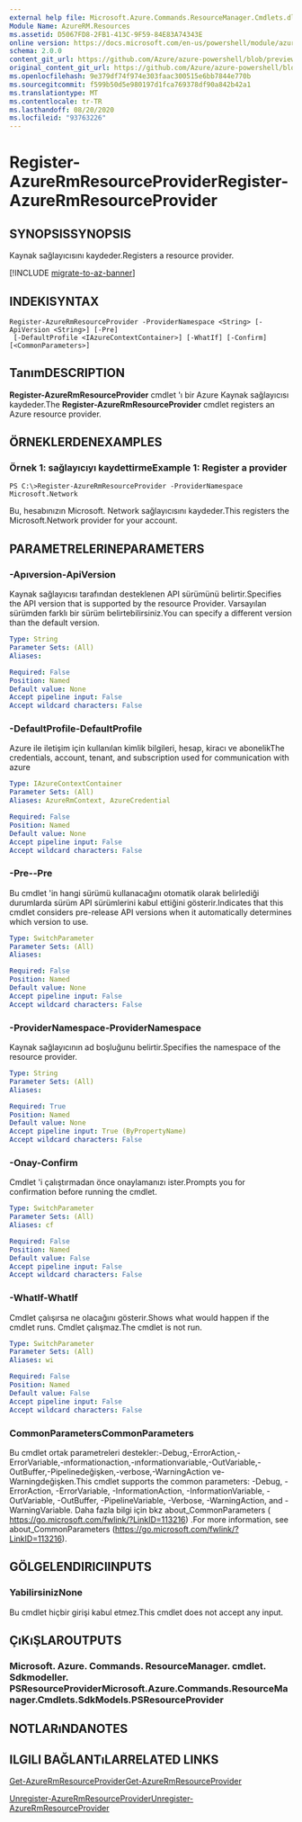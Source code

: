 ```yaml
---
external help file: Microsoft.Azure.Commands.ResourceManager.Cmdlets.dll-Help.xml
Module Name: AzureRM.Resources
ms.assetid: D5067FD8-2FB1-413C-9F59-84E83A74343E
online version: https://docs.microsoft.com/en-us/powershell/module/azurerm.resources/register-azurermresourceprovider
schema: 2.0.0
content_git_url: https://github.com/Azure/azure-powershell/blob/preview/src/ResourceManager/Resources/Commands.Resources/help/Register-AzureRmResourceProvider.md
original_content_git_url: https://github.com/Azure/azure-powershell/blob/preview/src/ResourceManager/Resources/Commands.Resources/help/Register-AzureRmResourceProvider.md
ms.openlocfilehash: 9e379df74f974e303faac300515e6bb7844e770b
ms.sourcegitcommit: f599b50d5e980197d1fca769378df90a842b42a1
ms.translationtype: MT
ms.contentlocale: tr-TR
ms.lasthandoff: 08/20/2020
ms.locfileid: "93763226"
---
```

# <span data-ttu-id="40bbc-101">Register-AzureRmResourceProvider</span><span class="sxs-lookup"><span data-stu-id="40bbc-101">Register-AzureRmResourceProvider</span></span>

## <span data-ttu-id="40bbc-102">SYNOPSIS</span><span class="sxs-lookup"><span data-stu-id="40bbc-102">SYNOPSIS</span></span>
<span data-ttu-id="40bbc-103">Kaynak sağlayıcısını kaydeder.</span><span class="sxs-lookup"><span data-stu-id="40bbc-103">Registers a resource provider.</span></span>

[!INCLUDE [migrate-to-az-banner](../../includes/migrate-to-az-banner.md)]

## <span data-ttu-id="40bbc-104">INDEKI</span><span class="sxs-lookup"><span data-stu-id="40bbc-104">SYNTAX</span></span>

```
Register-AzureRmResourceProvider -ProviderNamespace <String> [-ApiVersion <String>] [-Pre]
 [-DefaultProfile <IAzureContextContainer>] [-WhatIf] [-Confirm] [<CommonParameters>]
```

## <span data-ttu-id="40bbc-105">Tanım</span><span class="sxs-lookup"><span data-stu-id="40bbc-105">DESCRIPTION</span></span>
<span data-ttu-id="40bbc-106">**Register-AzureRmResourceProvider** cmdlet 'ı bir Azure Kaynak sağlayıcısı kaydeder.</span><span class="sxs-lookup"><span data-stu-id="40bbc-106">The **Register-AzureRmResourceProvider** cmdlet registers an Azure resource provider.</span></span>

## <span data-ttu-id="40bbc-107">ÖRNEKLERDEN</span><span class="sxs-lookup"><span data-stu-id="40bbc-107">EXAMPLES</span></span>

### <span data-ttu-id="40bbc-108">Örnek 1: sağlayıcıyı kaydettirme</span><span class="sxs-lookup"><span data-stu-id="40bbc-108">Example 1: Register a provider</span></span>
```
PS C:\>Register-AzureRmResourceProvider -ProviderNamespace Microsoft.Network
```

<span data-ttu-id="40bbc-109">Bu, hesabınızın Microsoft. Network sağlayıcısını kaydeder.</span><span class="sxs-lookup"><span data-stu-id="40bbc-109">This registers the Microsoft.Network provider for your account.</span></span>

## <span data-ttu-id="40bbc-110">PARAMETRELERINE</span><span class="sxs-lookup"><span data-stu-id="40bbc-110">PARAMETERS</span></span>

### <span data-ttu-id="40bbc-111">-Apıversion</span><span class="sxs-lookup"><span data-stu-id="40bbc-111">-ApiVersion</span></span>
<span data-ttu-id="40bbc-112">Kaynak sağlayıcısı tarafından desteklenen API sürümünü belirtir.</span><span class="sxs-lookup"><span data-stu-id="40bbc-112">Specifies the API version that is supported by the resource Provider.</span></span>
<span data-ttu-id="40bbc-113">Varsayılan sürümden farklı bir sürüm belirtebilirsiniz.</span><span class="sxs-lookup"><span data-stu-id="40bbc-113">You can specify a different version than the default version.</span></span>

```yaml
Type: String
Parameter Sets: (All)
Aliases:

Required: False
Position: Named
Default value: None
Accept pipeline input: False
Accept wildcard characters: False
```

### <span data-ttu-id="40bbc-114">-DefaultProfile</span><span class="sxs-lookup"><span data-stu-id="40bbc-114">-DefaultProfile</span></span>
<span data-ttu-id="40bbc-115">Azure ile iletişim için kullanılan kimlik bilgileri, hesap, kiracı ve abonelik</span><span class="sxs-lookup"><span data-stu-id="40bbc-115">The credentials, account, tenant, and subscription used for communication with azure</span></span>

```yaml
Type: IAzureContextContainer
Parameter Sets: (All)
Aliases: AzureRmContext, AzureCredential

Required: False
Position: Named
Default value: None
Accept pipeline input: False
Accept wildcard characters: False
```

### <span data-ttu-id="40bbc-116">-Pre-</span><span class="sxs-lookup"><span data-stu-id="40bbc-116">-Pre</span></span>
<span data-ttu-id="40bbc-117">Bu cmdlet 'in hangi sürümü kullanacağını otomatik olarak belirlediği durumlarda sürüm API sürümlerini kabul ettiğini gösterir.</span><span class="sxs-lookup"><span data-stu-id="40bbc-117">Indicates that this cmdlet considers pre-release API versions when it automatically determines which version to use.</span></span>

```yaml
Type: SwitchParameter
Parameter Sets: (All)
Aliases:

Required: False
Position: Named
Default value: None
Accept pipeline input: False
Accept wildcard characters: False
```

### <span data-ttu-id="40bbc-118">-ProviderNamespace</span><span class="sxs-lookup"><span data-stu-id="40bbc-118">-ProviderNamespace</span></span>
<span data-ttu-id="40bbc-119">Kaynak sağlayıcının ad boşluğunu belirtir.</span><span class="sxs-lookup"><span data-stu-id="40bbc-119">Specifies the namespace of the resource provider.</span></span>

```yaml
Type: String
Parameter Sets: (All)
Aliases:

Required: True
Position: Named
Default value: None
Accept pipeline input: True (ByPropertyName)
Accept wildcard characters: False
```

### <span data-ttu-id="40bbc-120">-Onay</span><span class="sxs-lookup"><span data-stu-id="40bbc-120">-Confirm</span></span>
<span data-ttu-id="40bbc-121">Cmdlet 'i çalıştırmadan önce onaylamanızı ister.</span><span class="sxs-lookup"><span data-stu-id="40bbc-121">Prompts you for confirmation before running the cmdlet.</span></span>

```yaml
Type: SwitchParameter
Parameter Sets: (All)
Aliases: cf

Required: False
Position: Named
Default value: False
Accept pipeline input: False
Accept wildcard characters: False
```

### <span data-ttu-id="40bbc-122">-WhatIf</span><span class="sxs-lookup"><span data-stu-id="40bbc-122">-WhatIf</span></span>
<span data-ttu-id="40bbc-123">Cmdlet çalışırsa ne olacağını gösterir.</span><span class="sxs-lookup"><span data-stu-id="40bbc-123">Shows what would happen if the cmdlet runs.</span></span>
<span data-ttu-id="40bbc-124">Cmdlet çalışmaz.</span><span class="sxs-lookup"><span data-stu-id="40bbc-124">The cmdlet is not run.</span></span>

```yaml
Type: SwitchParameter
Parameter Sets: (All)
Aliases: wi

Required: False
Position: Named
Default value: False
Accept pipeline input: False
Accept wildcard characters: False
```

### <span data-ttu-id="40bbc-125">CommonParameters</span><span class="sxs-lookup"><span data-stu-id="40bbc-125">CommonParameters</span></span>
<span data-ttu-id="40bbc-126">Bu cmdlet ortak parametreleri destekler:-Debug,-ErrorAction,-ErrorVariable,-ınformationaction,-ınformationvariable,-OutVariable,-OutBuffer,-Pipelinedeğişken,-verbose,-WarningAction ve-Warningdeğişken.</span><span class="sxs-lookup"><span data-stu-id="40bbc-126">This cmdlet supports the common parameters: -Debug, -ErrorAction, -ErrorVariable, -InformationAction, -InformationVariable, -OutVariable, -OutBuffer, -PipelineVariable, -Verbose, -WarningAction, and -WarningVariable.</span></span> <span data-ttu-id="40bbc-127">Daha fazla bilgi için bkz about_CommonParameters ( https://go.microsoft.com/fwlink/?LinkID=113216) .</span><span class="sxs-lookup"><span data-stu-id="40bbc-127">For more information, see about_CommonParameters (https://go.microsoft.com/fwlink/?LinkID=113216).</span></span>

## <span data-ttu-id="40bbc-128">GÖLGELENDIRICI</span><span class="sxs-lookup"><span data-stu-id="40bbc-128">INPUTS</span></span>

### <span data-ttu-id="40bbc-129">Yabilirsiniz</span><span class="sxs-lookup"><span data-stu-id="40bbc-129">None</span></span>
<span data-ttu-id="40bbc-130">Bu cmdlet hiçbir girişi kabul etmez.</span><span class="sxs-lookup"><span data-stu-id="40bbc-130">This cmdlet does not accept any input.</span></span>

## <span data-ttu-id="40bbc-131">ÇıKıŞLAR</span><span class="sxs-lookup"><span data-stu-id="40bbc-131">OUTPUTS</span></span>

### <span data-ttu-id="40bbc-132">Microsoft. Azure. Commands. ResourceManager. cmdlet. Sdkmodeller. PSResourceProvider</span><span class="sxs-lookup"><span data-stu-id="40bbc-132">Microsoft.Azure.Commands.ResourceManager.Cmdlets.SdkModels.PSResourceProvider</span></span>

## <span data-ttu-id="40bbc-133">NOTLARıNDA</span><span class="sxs-lookup"><span data-stu-id="40bbc-133">NOTES</span></span>

## <span data-ttu-id="40bbc-134">ILGILI BAĞLANTıLAR</span><span class="sxs-lookup"><span data-stu-id="40bbc-134">RELATED LINKS</span></span>

[<span data-ttu-id="40bbc-135">Get-AzureRmResourceProvider</span><span class="sxs-lookup"><span data-stu-id="40bbc-135">Get-AzureRmResourceProvider</span></span>](./Get-AzureRmResourceProvider.md)

[<span data-ttu-id="40bbc-136">Unregister-AzureRmResourceProvider</span><span class="sxs-lookup"><span data-stu-id="40bbc-136">Unregister-AzureRmResourceProvider</span></span>](./Unregister-AzureRmResourceProvider.md)


